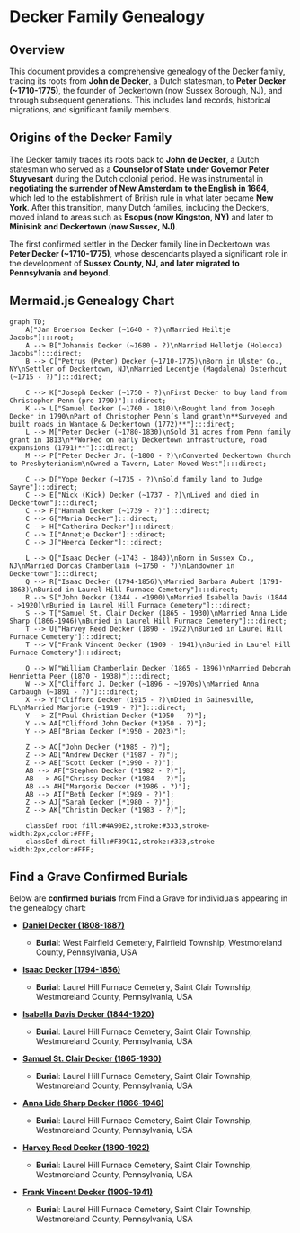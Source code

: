 # Decker Family Genealogy

## Overview
This document provides a comprehensive genealogy of the Decker family, tracing its roots from **John de Decker**, a Dutch statesman, to **Peter Decker (~1710-1775)**, the founder of Deckertown (now Sussex Borough, NJ), and through subsequent generations. This includes land records, historical migrations, and significant family members.

## **Origins of the Decker Family**
The Decker family traces its roots back to **John de Decker**, a Dutch statesman who served as a **Counselor of State under Governor Peter Stuyvesant** during the Dutch colonial period. He was instrumental in **negotiating the surrender of New Amsterdam to the English in 1664**, which led to the establishment of British rule in what later became **New York**. After this transition, many Dutch families, including the Deckers, moved inland to areas such as **Esopus (now Kingston, NY)** and later to **Minisink and Deckertown (now Sussex, NJ)**.

The first confirmed settler in the Decker family line in Deckertown was **Peter Decker (~1710-1775)**, whose descendants played a significant role in the development of **Sussex County, NJ, and later migrated to Pennsylvania and beyond**.

## **Mermaid.js Genealogy Chart**
```mermaid
graph TD;
    A["Jan Broerson Decker (~1640 - ?)\nMarried Heiltje Jacobs"]:::root;
    A --> B["Johannis Decker (~1680 - ?)\nMarried Helletje (Holecca) Jacobs"]:::direct;
    B --> C["Petrus (Peter) Decker (~1710-1775)\nBorn in Ulster Co., NY\nSettler of Deckertown, NJ\nMarried Lecentje (Magdalena) Osterhout (~1715 - ?)"]:::direct;

    C --> K["Joseph Decker (~1750 - ?)\nFirst Decker to buy land from Christopher Penn (pre-1790)"]:::direct;
    K --> L["Samuel Decker (~1760 - 1810)\nBought land from Joseph Decker in 1790\nPart of Christopher Penn’s land grant\n**Surveyed and built roads in Wantage & Deckertown (1772)**"]:::direct;
    L --> M["Peter Decker (~1780-1830)\nSold 31 acres from Penn family grant in 1813\n**Worked on early Deckertown infrastructure, road expansions (1791)**"]:::direct;
    M --> P["Peter Decker Jr. (~1800 - ?)\nConverted Deckertown Church to Presbyterianism\nOwned a Tavern, Later Moved West"]:::direct;

    C --> D["Yope Decker (~1735 - ?)\nSold family land to Judge Sayre"]:::direct;
    C --> E["Nick (Kick) Decker (~1737 - ?)\nLived and died in Deckertown"]:::direct;
    C --> F["Hannah Decker (~1739 - ?)"]:::direct;
    C --> G["Maria Decker"]:::direct;
    C --> H["Catherina Decker"]:::direct;
    C --> I["Annetje Decker"]:::direct;
    C --> J["Heerca Decker"]:::direct;

    L --> Q["Isaac Decker (~1743 - 1840)\nBorn in Sussex Co., NJ\nMarried Dorcas Chamberlain (~1750 - ?)\nLandowner in Deckertown"]:::direct;
    Q --> R["Isaac Decker (1794-1856)\nMarried Barbara Aubert (1791-1863)\nBuried in Laurel Hill Furnace Cemetery"]:::direct;
    R --> S["John Decker (1844 - <1900)\nMarried Isabella Davis (1844 - >1920)\nBuried in Laurel Hill Furnace Cemetery"]:::direct;
    S --> T["Samuel St. Clair Decker (1865 - 1930)\nMarried Anna Lide Sharp (1866-1946)\nBuried in Laurel Hill Furnace Cemetery"]:::direct;
    T --> U["Harvey Reed Decker (1890 - 1922)\nBuried in Laurel Hill Furnace Cemetery"]:::direct;
    T --> V["Frank Vincent Decker (1909 - 1941)\nBuried in Laurel Hill Furnace Cemetery"]:::direct;

    Q --> W["William Chamberlain Decker (1865 - 1896)\nMarried Deborah Henrietta Peer (1870 - 1938)"]:::direct;
    W --> X["Clifford J. Decker (~1896 - ~1970s)\nMarried Anna Carbaugh (~1891 - ?)"]:::direct;
    X --> Y["Clifford Decker (1915 - ?)\nDied in Gainesville, FL\nMarried Marjorie (~1919 - ?)"]:::direct;
    Y --> Z["Paul Christian Decker (*1950 - ?)"];
    Y --> AA["Clifford John Decker (*1950 - ?)"];
    Y --> AB["Brian Decker (*1950 - 2023)"];

    Z --> AC["John Decker (*1985 - ?)"];
    Z --> AD["Andrew Decker (*1987 - ?)"];
    Z --> AE["Scott Decker (*1990 - ?)"];
    AB --> AF["Stephen Decker (*1982 - ?)"];
    AB --> AG["Chrissy Decker (*1984 - ?)"];
    AB --> AH["Margorie Decker (*1986 - ?)"];
    AB --> AI["Beth Decker (*1989 - ?)"];
    Z --> AJ["Sarah Decker (*1980 - ?)"];
    Z --> AK["Christin Decker (*1983 - ?)"];

    classDef root fill:#4A90E2,stroke:#333,stroke-width:2px,color:#FFF;
    classDef direct fill:#F39C12,stroke:#333,stroke-width:2px,color:#FFF;
```
## **Find a Grave Confirmed Burials**
Below are **confirmed burials** from Find a Grave for individuals appearing in the genealogy chart:

- **[Daniel Decker (1808-1887)](https://www.findagrave.com/memorial/57753620/daniel-decker)**  
  - **Burial**: West Fairfield Cemetery, Fairfield Township, Westmoreland County, Pennsylvania, USA

- **[Isaac Decker (1794-1856)](https://www.findagrave.com/memorial/33333214/isaac-decker)**  
  - **Burial**: Laurel Hill Furnace Cemetery, Saint Clair Township, Westmoreland County, Pennsylvania, USA

- **[Isabella Davis Decker (1844-1920)](https://www.findagrave.com/memorial/86567652/isabella-decker)**  
  - **Burial**: Laurel Hill Furnace Cemetery, Saint Clair Township, Westmoreland County, Pennsylvania, USA

- **[Samuel St. Clair Decker (1865-1930)](https://www.findagrave.com/memorial/125481647/samuel-st._clair-decker)**  
  - **Burial**: Laurel Hill Furnace Cemetery, Saint Clair Township, Westmoreland County, Pennsylvania, USA

- **[Anna Lide Sharp Decker (1866-1946)](https://www.findagrave.com/memorial/125481679/anna-lide-decker)**  
  - **Burial**: Laurel Hill Furnace Cemetery, Saint Clair Township, Westmoreland County, Pennsylvania, USA

- **[Harvey Reed Decker (1890-1922)](https://www.findagrave.com/memorial/85048797/harvey-reed-decker)**  
  - **Burial**: Laurel Hill Furnace Cemetery, Saint Clair Township, Westmoreland County, Pennsylvania, USA

- **[Frank Vincent Decker (1909-1941)](https://www.findagrave.com/memorial/125484972/frank-vincent-decker)**  
  - **Burial**: Laurel Hill Furnace Cemetery, Saint Clair Township, Westmoreland County, Pennsylvania, USA

